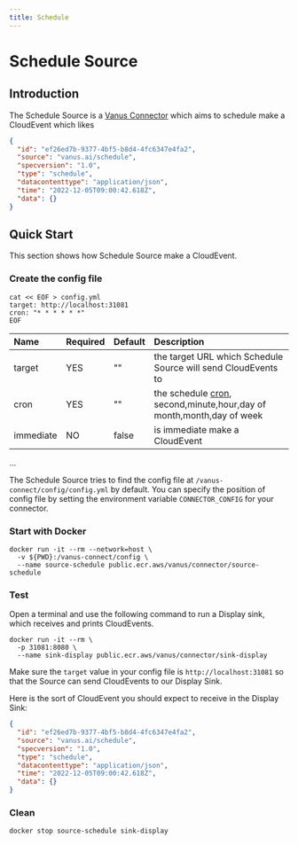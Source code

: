 ```yaml
---
title: Schedule
---
```


# Schedule Source

## Introduction

The Schedule Source is a [Vanus Connector][vc] which aims to schedule make a CloudEvent which likes

```json
{
  "id": "ef26ed7b-9377-4bf5-b8d4-4fc6347e4fa2",
  "source": "vanus.ai/schedule",
  "specversion": "1.0",
  "type": "schedule",
  "datacontenttype": "application/json",
  "time": "2022-12-05T09:00:42.618Z",
  "data": {}
}
```

## Quick Start

This section shows how Schedule Source make a CloudEvent.

### Create the config file

```shell
cat << EOF > config.yml
target: http://localhost:31081
cron: "* * * * * *"
EOF
```

| Name       | Required | Default | Description                                                            |
|:-----------|:---------|:--------|:-----------------------------------------------------------------------|
| target     | YES      | ""      | the target URL which Schedule Source will send CloudEvents to          |
| cron       | YES      | ""      | the schedule [cron], second,minute,hour,day of month,month,day of week |
| immediate  | NO       | false   | is immediate make a CloudEvent                                         |

...

The Schedule Source tries to find the config file at `/vanus-connect/config/config.yml` by default. You can specify the
position of config file by setting the environment variable `CONNECTOR_CONFIG` for your connector.

### Start with Docker

```shell
docker run -it --rm --network=host \
  -v ${PWD}:/vanus-connect/config \
  --name source-schedule public.ecr.aws/vanus/connector/source-schedule
```

### Test

Open a terminal and use the following command to run a Display sink, which receives and prints CloudEvents.

```shell
docker run -it --rm \
  -p 31081:8080 \
  --name sink-display public.ecr.aws/vanus/connector/sink-display
```

Make sure the `target` value in your config file is `http://localhost:31081` so that the Source can send CloudEvents to
our Display Sink.

Here is the sort of CloudEvent you should expect to receive in the Display Sink:

```json
{
  "id": "ef26ed7b-9377-4bf5-b8d4-4fc6347e4fa2",
  "source": "vanus.ai/schedule",
  "specversion": "1.0",
  "type": "schedule",
  "datacontenttype": "application/json",
  "time": "2022-12-05T09:00:42.618Z",
  "data": {}
}
```

### Clean

```shell
docker stop source-schedule sink-display
```

[vc]: https://www.vanus.dev/introduction/concepts#vanus-connect

[cron]: https://en.wikipedia.org/wiki/Cron